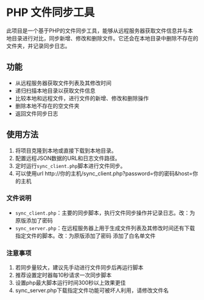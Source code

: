 # PHP 文件同步工具

此项目是一个基于PHP的文件同步工具，能够从远程服务器获取文件信息并与本地目录进行对比，同步新增、修改和删除文件。它还会在本地目录中删除不存在的文件夹，并记录同步日志。

## 功能

- 从远程服务器获取文件列表及其修改时间
- 递归扫描本地目录以获取文件信息
- 比较本地和远程文件，进行文件的新增、修改和删除操作
- 删除本地不存在的空文件夹
- 返回文件同步日志

## 使用方法

1. 将项目克隆到本地或直接下载到本地目录。
2. 配置远程JSON数据的URL和日志文件路径。
3. 定时运行`sync_client.php`脚本进行文件同步。
4. 可以使用url http://你的主机/sync_client.php?password=你的密码&host=你的主机

### 文件说明

- `sync_client.php`：主要的同步脚本，执行文件同步操作并记录日志。改：为原版添加了密码
- `sync_server.php`：在远程服务器上用于生成文件列表及其修改时间还有下载指定文件的脚本。改：为原版添加了密码 添加了白名单文件

### 注意事项

1. 若同步量较大，建议先手动进行文件同步后再运行脚本
2. 推荐设置定时器每10秒请求一次同步脚本
3. 设置php最大脚本运行时间300秒以上效果更佳
4. sync_server.php下载指定文件功能可被坏人利用，请修改文件名
